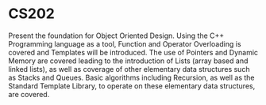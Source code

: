 # CS202
Present the foundation for Object Oriented Design. Using the C++ Programming language as a tool, Function and Operator Overloading is covered and Templates will be introduced. The use of Pointers and Dynamic Memory are covered leading to the introduction of Lists (array based and linked lists), as well as coverage of other elementary data structures such as Stacks and Queues. Basic algorithms including Recursion, as well as the Standard Template Library, to operate on these elementary data structures, are covered.
